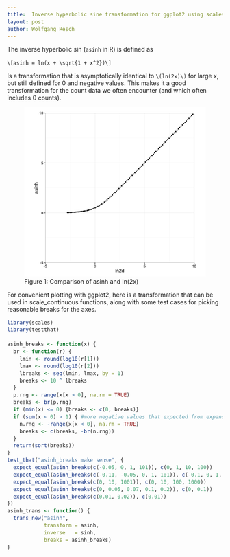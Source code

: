 ```yaml
---
title:  Inverse hyperbolic sine transformation for ggplot2 using scales
layout: post
author: Wolfgang Resch
---
```



The inverse hyperbolic sin (`asinh` in R) is defined as

`\[asinh = ln(x + \sqrt{1 + x^2})\]`

Is a transformation that is asymptotically identical to `\(ln(2x)\)` for
large x, but still defined for 0 and negative values.  This makes it a
good transformation for the count data we often encounter (and which
often includes 0 counts).

<figure>
  <img src="/assets/2013-03-08-fig1.png">
  <figcaption>Figure 1: Comparison of asinh and ln(2x)</figcaption>
</figure>



For convenient plotting with ggplot2, here
is a transformation that can be used in scale_continuous functions,
along with some test cases for picking reasonable breaks for the axes.


```r
library(scales)
library(testthat)
 
asinh_breaks <- function(x) {
  br <- function(r) {
    lmin <- round(log10(r[1]))
    lmax <- round(log10(r[2]))
    lbreaks <- seq(lmin, lmax, by = 1)
    breaks <- 10 ^ lbreaks
  }
  p.rng <- range(x[x > 0], na.rm = TRUE)
  breaks <- br(p.rng)
  if (min(x) <= 0) {breaks <- c(0, breaks)}
  if (sum(x < 0) > 1) { #more negative values that expected from expanding scale that includes zero
    n.rng <- -range(x[x < 0], na.rm = TRUE)
    breaks <- c(breaks, -br(n.rng))
  }
  return(sort(breaks))
}
test_that("asinh_breaks make sense", {
  expect_equal(asinh_breaks(c(-0.05, 0, 1, 101)), c(0, 1, 10, 100))
  expect_equal(asinh_breaks(c(-0.11, -0.05, 0, 1, 101)), c(-0.1, 0, 1, 10, 100))
  expect_equal(asinh_breaks(c(0, 10, 1001)), c(0, 10, 100, 1000))
  expect_equal(asinh_breaks(c(0, 0.05, 0.07, 0.1, 0.2)), c(0, 0.1))
  expect_equal(asinh_breaks(c(0.01, 0.02)), c(0.01))
})
asinh_trans <- function() {
  trans_new("asinh",
            transform = asinh,
            inverse   = sinh,
            breaks = asinh_breaks)
}
```